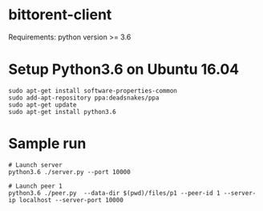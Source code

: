 # bittorent-client

Requirements: python version >= 3.6

# Setup Python3.6 on Ubuntu 16.04
```
sudo apt-get install software-properties-common
sudo add-apt-repository ppa:deadsnakes/ppa
sudo apt-get update
sudo apt-get install python3.6
```
# Sample run
```
# Launch server
python3.6 ./server.py --port 10000

# Launch peer 1
python3.6 ./peer.py  --data-dir $(pwd)/files/p1 --peer-id 1 --server-ip localhost --server-port 10000

```
